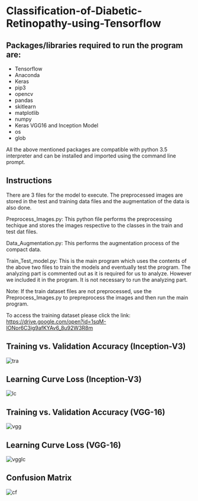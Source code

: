 # Classification-of-Diabetic-Retinopathy-using-Tensorflow

## Packages/libraries required to run the program are:
- Tensorflow
- Anaconda
- Keras
- pip3
- opencv
- pandas
- skitlearn
- matplotlib
- numpy
- Keras VGG16 and Inception Model
- os
- glob

All the above mentioned packages are compatible with python 3.5 interpreter and can be installed and imported using the command line prompt.

## Instructions
 
There are 3 files for the model to execute. The preprocessed images are stored in the test and training data files and the augmentation of the data is also done.

Preprocess_Images.py: This python file performs the preprocessing techique and stores the images respective to the classes in the train and test dat  files.

Data_Augmentation.py: This performs the augmentation process of the compact data.

Train_Test_model.py: This is the main program which uses the contents of the above two files to train the models and eventually test the program. The analyzing part is commented out as it is required for us to analyze. However we included it in the program. It is not necessary to run the analyzing part.

Note: If the train dataset files are not preprocessed, use the Preprocess_Images.py to prepreprocess the images and then run the main program.

To access the training dataset please click the link:
https://drive.google.com/open?id=1sqM-IONor6C3ig9afKYAv6_8u92W3R8m

## Training vs. Validation Accuracy (Inception-V3)
![tra](https://user-images.githubusercontent.com/26629945/59033274-22124d80-888a-11e9-90f8-36f24df6d4db.JPG)

## Learning Curve Loss (Inception-V3)
![lc](https://user-images.githubusercontent.com/26629945/59033403-75849b80-888a-11e9-9e6e-3de75480e7e1.JPG)

## Training vs. Validation Accuracy (VGG-16)
![vgg](https://user-images.githubusercontent.com/26629945/59033549-c3010880-888a-11e9-92b2-af9a1eeb50e0.JPG)

## Learning Curve Loss (VGG-16)
![vgglc](https://user-images.githubusercontent.com/26629945/59033607-ddd37d00-888a-11e9-908a-88db1690be87.JPG)

## Confusion Matrix
![cf](https://user-images.githubusercontent.com/26629945/59032971-58030200-8889-11e9-910d-c68a003ae7c7.JPG)

